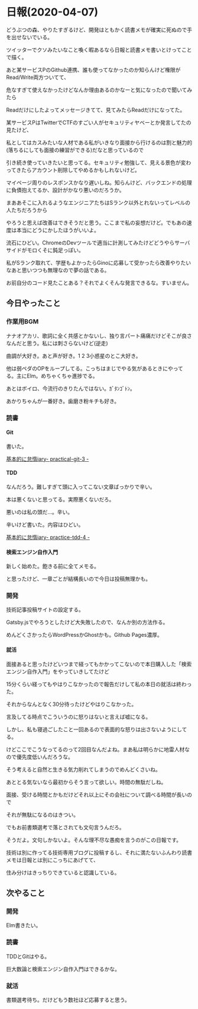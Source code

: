 # 日報(2020-04-07)

どうぶつの森、やりたすぎるけど、開発はともかく読書メモが確実に死ぬので手を出せないでいる。

ツイッターでクソみたいなこと喚く暇あるなら日報と読書メモ書いとけってことで描く。

あと某サービスPのGithub連携、誰も使ってなかったのか知らんけど権限がRead/Write両方ついてて、

危なすぎて使えなかったけどなんか理由あるのかなーと気になったので聞いてみたら

Readだけにしたよってメッセージきてて、見てみたらReadだけになってた。

某サービスPはTwitterでCTFのすごい人がセキュリティヤベーとか発言してたの見たけど、

私としてはカスみたいな人材である私がいきなり面接から行けるのは割と魅力的(落ちるにしても面接の練習ができる)だなと思っているので

引き続き使っていきたいと思ってる。セキュリティ勉強して、見える景色が変わってきたらアカウント削除してやめるかもしれないけど。

マイページ周りのレスポンスかなり遅いしね。知らんけど、バックエンドの処理に負債抱えてるか、設計がかなり悪いのだろうか。

まああそこに入れるようなエンジニアたちはSランク以外とれないってレベルの人たちだろうから

やろうと思えば改善はできそうだと思う。ここまで私の妄想だけど。でもあの速度は本当にどうにかしたほうがいいよ。

流石にひどい。ChromeのDevツールで適当に計測してみたけどどうやらサーバサイドがモロくそに鈍足っぽい。

私がSランク取れて、学歴もよかったらGinoに応募して受かったら改善やりたいなあと思いつつも無理なので夢の話である。

お前自分のコード見たことある？それでよくそんな発言できるな。すいません。

## 今日やったこと

### 作業用BGM

ナナオアカリ、歌詞に全く共感とかないし、独り言パート痛痛だけどそこが良さなんだと思う。私には刺さらないけど(逆走)

曲調が大好き。あと声が好き。1 2 3小惑星のとこ大好き。

他は弱ペダのOPをループしてる。こっちはまじでやる気があるときにやってる。主にElm。めちゃくちゃ進捗でる。

あとはボイロ、今流行のきりたんではない。ｶﾞﾀﾝｺﾞﾄﾝ。

あかりちゃんが一番好き。歯磨き粉キチも好き。

### 読書

#### Git

書いた。

[基本的に怠惰iary- practical-git-3 -](https://blog.londone.net/page?id=240)

#### TDD

なんだろう。難しすぎて頭に入ってこない文章ばっかりで辛い。

本は悪くないと思ってる。実際悪くないだろ。

悪いのは私の頭だ...。辛い。

辛いけど書いた。内容はひどい。

[基本的に怠惰iary- practice-tdd-4 -](https://blog.londone.net/page?id=239)

#### 検索エンジン自作入門

新しく始めた。飽きる前に全てメモる。

と思ったけど、一章ごとが結構長いので今日は投稿無理かも。

### 開発

技術記事投稿サイトの設定する。

Gatsby.jsでやろうとしたけど大失敗したので、なんか別の方法作る。

めんどくさかったらWordPressかGhostかも。Github Pages濃厚。

#### 就活

面接あると思ったけどいつまで経ってもかかってこないので本日購入した「検索エンジン自作入門」をやっていきしてたけど

15分くらい経ってもやはりこなかったので報告だけして私の本日の就活は終わった。

それからなんとなく30分待ったけどやはりこなかった。

言及してる時点でこういうのに怒りはないと言えば嘘になる。

しかし、私も寝過ごしたこと一回あるので表面的な怒りは出さないようにしてる。

けどここでこうなってるのって2回目なんだよね。まあ私は明らかに地雷人材なので優先度低いんだろうな。

そう考えると自然と生きる気力削れてしまうのでめんどくさいね。

あととる気ないなら最初からそう言って欲しい。時間の無駄だしね。

面接、受ける時間とかもだけどそれ以上にその会社について調べる時間が長いので

それが無駄になるのはきつい。

でもお前書類選考で落とされても文句言うんだろ。

そうだよ。文句しかないよ。そんな理不尽な愚痴を言うのがこの日報です。

技術は別に作ってる技術専用ブログに投稿するし、それに満たないふんわり読書メモは日報とは別にこっちにあげてて、

住み分けはきっちりできていると認識している。

## 次やること

### 開発

Elm書きたい。

### 読書

TDDとGitはやる。

巨大数論と検索エンジン自作入門はできるかな。

### 就活

書類選考待ち。だけどもう数社ほど応募すると思う。
